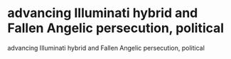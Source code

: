 # advancing Illuminati hybrid and Fallen Angelic persecution, political

advancing Illuminati hybrid and Fallen Angelic persecution, political